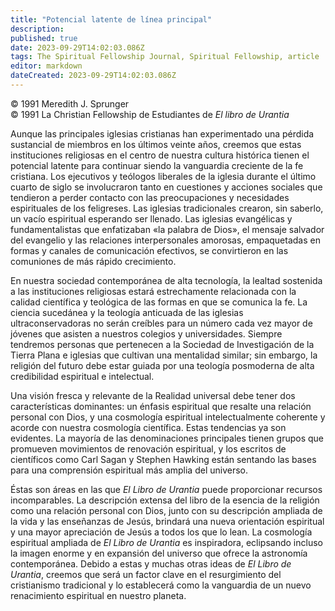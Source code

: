 ```yaml
---
title: "Potencial latente de línea principal"
description: 
published: true
date: 2023-09-29T14:02:03.086Z
tags: The Spiritual Fellowship Journal, Spiritual Fellowship, article
editor: markdown
dateCreated: 2023-09-29T14:02:03.086Z
---
```


<p class="v-card v-sheet theme--light grey lighten-3 px-2">© 1991 Meredith J. Sprunger<br>© 1991 La Christian Fellowship de Estudiantes de <i>El libro de Urantia</i ></p>


Aunque las principales iglesias cristianas han experimentado una pérdida sustancial de miembros en los últimos veinte años, creemos que estas instituciones religiosas en el centro de nuestra cultura histórica tienen el potencial latente para continuar siendo la vanguardia creciente de la fe cristiana. Los ejecutivos y teólogos liberales de la iglesia durante el último cuarto de siglo se involucraron tanto en cuestiones y acciones sociales que tendieron a perder contacto con las preocupaciones y necesidades espirituales de los feligreses. Las iglesias tradicionales crearon, sin saberlo, un vacío espiritual esperando ser llenado. Las iglesias evangélicas y fundamentalistas que enfatizaban «la palabra de Dios», el mensaje salvador del evangelio y las relaciones interpersonales amorosas, empaquetadas en formas y canales de comunicación efectivos, se convirtieron en las comuniones de más rápido crecimiento.

En nuestra sociedad contemporánea de alta tecnología, la lealtad sostenida a las instituciones religiosas estará estrechamente relacionada con la calidad científica y teológica de las formas en que se comunica la fe. La ciencia sucedánea y la teología anticuada de las iglesias ultraconservadoras no serán creíbles para un número cada vez mayor de jóvenes que asisten a nuestros colegios y universidades. Siempre tendremos personas que pertenecen a la Sociedad de Investigación de la Tierra Plana e iglesias que cultivan una mentalidad similar; sin embargo, la religión del futuro debe estar guiada por una teología posmoderna de alta credibilidad espiritual e intelectual.

Una visión fresca y relevante de la Realidad universal debe tener dos características dominantes: un énfasis espiritual que resalte una relación personal con Dios, y una cosmología espiritual intelectualmente coherente y acorde con nuestra cosmología científica. Estas tendencias ya son evidentes. La mayoría de las denominaciones principales tienen grupos que promueven movimientos de renovación espiritual, y los escritos de científicos como Carl Sagan y Stephen Hawking están sentando las bases para una comprensión espiritual más amplia del universo.

Éstas son áreas en las que _El Libro de Urantia_ puede proporcionar recursos incomparables. La descripción extensa del libro de la esencia de la religión como una relación personal con Dios, junto con su descripción ampliada de la vida y las enseñanzas de Jesús, brindará una nueva orientación espiritual y una mayor apreciación de Jesús a todos los que lo lean. La cosmología espiritual ampliada de _El Libro de Urantia_ es inspiradora, eclipsando incluso la imagen enorme y en expansión del universo que ofrece la astronomía contemporánea. Debido a estas y muchas otras ideas de _El Libro de Urantia_, creemos que será un factor clave en el resurgimiento del cristianismo tradicional y lo establecerá como la vanguardia de un nuevo renacimiento espiritual en nuestro planeta.

